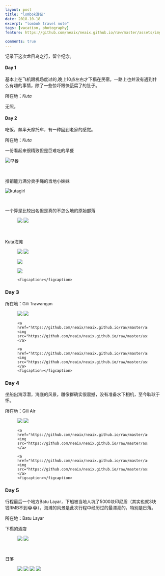 ```yaml
---
layout: post
title: "lombok游记"
date: 2018-10-18
excerpt: "lombok travel note"
tags: [vacation, photography]
feature: https://github.com/neaix/neaix.github.io/raw/master/assets/img/lombok/sgg.jpg

comments: true
---
```


记录下这次龙目岛之行，留个纪念。


#### Day 1


 基本上在飞机跟机场度过的,晚上10点左右才下榻在民宿。一路上也并没有遇到什么有趣的事情，除了一些惊吓跟快饿扁了的肚子。


  所在地：*Kuta*

  无照。




#### Day 2

 吃饭，飙半天摩托车，有一种回到老家的感觉。

  所在地：*Kuta*

一份看起来很精致但是巨难吃的早餐


![早餐](https://github.com/neaix/neaix.github.io/raw/master/assets/img/lombok/UNADJUSTEDNONRAW_thumb_474.jpg)



<br/>

推销能力满分卖手绳的当地小妹妹

![kutagirl](https://github.com/neaix/neaix.github.io/raw/master/assets/img/lombok/UNADJUSTEDNONRAW_thumb_40d.jpg)


<br/>


一个算是比较出名但是真的不怎么地的原始部落



<figure class="half">
	<a href="https://github.com/neaix/neaix.github.io/raw/master/assets/img/lombok/b1.jpg"><img src="https://github.com/neaix/neaix.github.io/raw/master/assets/img/lombok/b1.jpg"></a>
	<a href="https://github.com/neaix/neaix.github.io/raw/master/assets/img/lombok/b2.jpg"><img src="https://github.com/neaix/neaix.github.io/raw/master/assets/img/lombok/b2.jpg"></a>
</figure>


<br/><br/>
 Kuta海滩

<figure class="half">
	<a href="https://github.com/neaix/neaix.github.io/raw/master/assets/img/lombok/kuta_beach_1.jpg"><img src="https://github.com/neaix/neaix.github.io/raw/master/assets/img/lombok/kuta_beach_1.jpg"></a>
	<a href="https://github.com/neaix/neaix.github.io/raw/master/assets/img/lombok/kuta_beach_2.jpg"><img src="https://github.com/neaix/neaix.github.io/raw/master/assets/img/lombok/kuta_beach_2.jpg"></a>

  <a href="https://github.com/neaix/neaix.github.io/raw/master/assets/img/lombok/kuta_beach_3.jpg"><img src="https://github.com/neaix/neaix.github.io/raw/master/assets/img/lombok/kuta_beach_3.jpg"></a>

  <a href="https://github.com/neaix/neaix.github.io/raw/master/assets/img/lombok/kuta_beach_4.jpg"><img src="https://github.com/neaix/neaix.github.io/raw/master/assets/img/lombok/kuta_beach_4.jpg"></a>
  
	<figcaption></figcaption>
</figure>



### Day 3

  所在地：Gili Trawangan

  <figure class="half">
  	<a href="https://github.com/neaix/neaix.github.io/raw/master/assets/img/lombok/sgg_beach_1.jpg"><img src="https://github.com/neaix/neaix.github.io/raw/master/assets/img/lombok/sgg_beach_1.jpg"></a>
  	<a href="https://github.com/neaix/neaix.github.io/raw/master/assets/img/lombok/sgg_beach_2.jpg"><img src="https://github.com/neaix/neaix.github.io/raw/master/assets/img/lombok/sgg_beach_2.jpg"></a>

    <a href="https://github.com/neaix/neaix.github.io/raw/master/assets/img/lombok/sgg_beach_3.jpg"><img src="https://github.com/neaix/neaix.github.io/raw/master/assets/img/lombok/sgg_beach_3.jpg"></a>

    <a href="https://github.com/neaix/neaix.github.io/raw/master/assets/img/lombok/sgg_beach_4.jpg"><img src="https://github.com/neaix/neaix.github.io/raw/master/assets/img/lombok/sgg_beach_4.jpg"></a>
  	<figcaption></figcaption>
  </figure>


  ### Day 4

  坐船出海浮潜，海底的风景，雕像群确实很震撼，没有准备水下相机，至今耿耿于怀。

  所在地：Gili Air

  <figure class="half">
  	<a href="https://github.com/neaix/neaix.github.io/raw/master/assets/img/lombok/air_1.jpg"><img src="https://github.com/neaix/neaix.github.io/raw/master/assets/img/lombok/air_1.jpg"></a>
  	<a href="https://github.com/neaix/neaix.github.io/raw/master/assets/img/lombok/air2.jpg"><img src="https://github.com/neaix/neaix.github.io/raw/master/assets/img/lombok/air2.jpg"></a>

    <a href="https://github.com/neaix/neaix.github.io/raw/master/assets/img/lombok/air3.jpg"><img src="https://github.com/neaix/neaix.github.io/raw/master/assets/img/lombok/air3.jpg"></a>

    <a href="https://github.com/neaix/neaix.github.io/raw/master/assets/img/lombok/air4.jpg"><img src="https://github.com/neaix/neaix.github.io/raw/master/assets/img/lombok/air4.jpg"></a>
  	<figcaption></figcaption>
  </figure>

### Day 5
  行程最后一个地方Batu Layar，下船被当地人坑了5000块印尼盾（其实也就3块钱RMB不到😂😂），海滩的风景是此次行程中经历过的最漂亮的，特别是日落。

  所在地：Batu Layar

  下榻的酒店

  <figure class="half">
  	<a href="https://github.com/neaix/neaix.github.io/raw/master/assets/img/lombok/hotel1.jpg"><img src="https://github.com/neaix/neaix.github.io/raw/master/assets/img/lombok/hotel1.jpg"></a>
  	<a href="https://github.com/neaix/neaix.github.io/raw/master/assets/img/lombok/hotel2.jpg"><img src="https://github.com/neaix/neaix.github.io/raw/master/assets/img/lombok/hotel2.jpg"></a>
  </figure>

  <br/>

  日落

  <figure class="half">
  	<a href="https://github.com/neaix/neaix.github.io/raw/master/assets/img/lombok/sundown1.jpg"><img src="https://github.com/neaix/neaix.github.io/raw/master/assets/img/lombok/sundown1.jpg"></a>
    <a href="https://github.com/neaix/neaix.github.io/raw/master/assets/img/lombok/sundown2.jpg"><img src="https://github.com/neaix/neaix.github.io/raw/master/assets/img/lombok/sundown2.jpg"></a>
    <a href="https://github.com/neaix/neaix.github.io/raw/master/assets/img/lombok/sundown3.jpg"><img src="https://github.com/neaix/neaix.github.io/raw/master/assets/img/lombok/sundown3.jpg"></a>
    <a href="https://github.com/neaix/neaix.github.io/raw/master/assets/img/lombok/sundown4.jpg"><img src="https://github.com/neaix/neaix.github.io/raw/master/assets/img/lombok/sundown4.jpg"></a>
  	<figcaption></figcaption>
  </figure>

